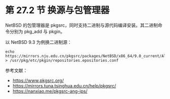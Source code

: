 # 第 27.2 节 换源与包管理器


NetBSD 的包管理器是 pkgsrc，同时支持二进制与源代码编译安装。其二进制命令分别为 pkg_add 与 pkgin。

以 NetBSD 9.3 为例换二进制源：

```shell
echo https://mirrors.nju.edu.cn/pkgsrc/packages/NetBSD/x86_64/9.0_current/All/  > /usr/pkg/etc/pkgin/repositories.epositories.conf
```



参考文献：

 - <https://www.pkgsrc.org/>
 - <https://mirrors.tuna.tsinghua.edu.cn/help/pkgsrc/>
 - <https://nanxiao.me/pkgsrc-ang-ips/>

